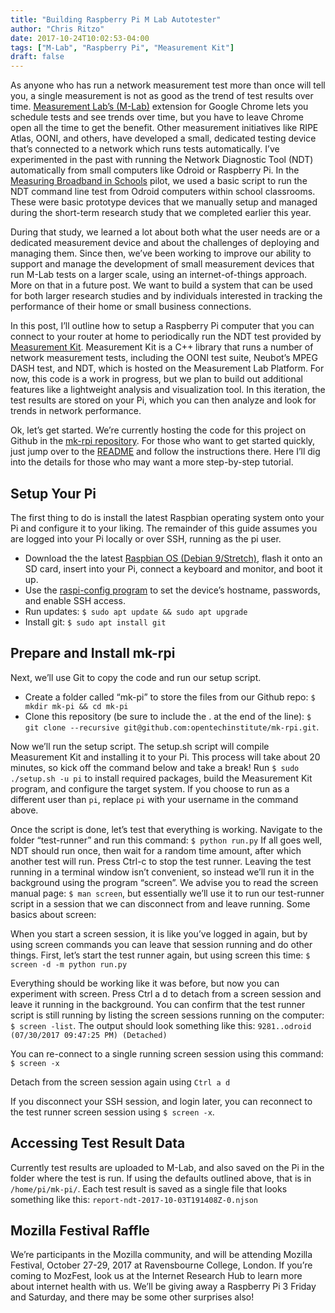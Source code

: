 ```yaml
---
title: "Building Raspberry Pi M Lab Autotester"
author: "Chris Ritzo"
date: 2017-10-24T10:02:53-04:00
tags: ["M-Lab", "Raspberry Pi", "Measurement Kit"] 
draft: false 
---
```


As anyone who has run a network measurement test more than once will tell you, a single measurement is not as good as the trend of test results over time. [Measurement Lab’s (M-Lab)](https://www.measurementlab.net/) extension for Google Chrome lets you schedule tests and see trends over time, but you have to leave Chrome open all the time to get the benefit. Other measurement initiatives like RIPE Atlas, OONI, and others, have developed a small, dedicated testing device that’s connected to a network which runs tests automatically. I’ve experimented in the past with running the Network Diagnostic Tool (NDT) automatically from small computers like Odroid or Raspberry Pi. In the [Measuring Broadband in Schools](https://www.newamerica.org/in-depth/measuring-broadband-alexandrias-schools/) pilot, we used a basic script to run the NDT command line test from Odroid computers within school classrooms. These were basic prototype devices that we manually setup and managed during the short-term research study that we completed earlier this year.

During that study, we learned a lot about both what the user needs are or a dedicated measurement device and about the challenges of deploying and managing them. Since then, we’ve been working to improve our ability to support and manage the development of small measurement devices that run M-Lab tests on a larger scale, using an internet-of-things approach. More on that in a future post. We want to build a system that can be used for both larger research studies and by individuals interested in tracking the performance of their home or small business connections.

In this post, I’ll outline how to setup a Raspberry Pi computer that you can connect to your router at home to periodically run the NDT test provided by [Measurement Kit](https://github.com/measurement-kit/measurement-kit). Measurement Kit is a C++ library that runs a number of network measurement tests, including the OONI test suite, Neubot’s MPEG DASH test, and NDT, which is hosted on the Measurement Lab Platform. For now, this code is a work in progress, but we plan to build out additional features like a lightweight analysis and visualization tool. In this iteration, the test results are stored on your Pi, which you can then analyze and look for trends in network performance.

Ok, let’s get started. We’re currently hosting the code for this project on Github in the [mk-rpi repository](https://github.com/opentechinstitute/mk-rpi). For those who want to get started quickly, just jump over to the [README](https://github.com/opentechinstitute/mk-rpi/blob/master/README.md) and follow the instructions there. Here I’ll dig into the details for those who may want a more step-by-step tutorial.

Setup Your Pi
---

The first thing to do is install the latest Raspbian operating system onto your Pi and configure it to your liking. The remainder of this guide assumes you are logged into your Pi locally or over SSH, running as the pi user.

* Download the the latest [Raspbian OS (Debian 9/Stretch)](https://www.raspberrypi.org/downloads/raspbian/), flash it onto an SD card, insert into your Pi, connect a keyboard and monitor, and boot it up.
* Use the [raspi-config program](https://www.raspberrypi.org/documentation/configuration/raspi-config.md) to set the device’s hostname, passwords, and enable SSH access.
* Run updates: `$ sudo apt update && sudo apt upgrade`
* Install git: `$ sudo apt install git`

Prepare and Install mk-rpi
---

Next, we’ll use Git to copy the code and run our setup script.

* Create a folder called “mk-pi” to store the files from our Github repo: `$ mkdir mk-pi && cd mk-pi`
* Clone this repository (be sure to include the . at the end of the line): `$ git clone --recursive git@github.com:opentechinstitute/mk-rpi.git`.

Now we’ll run the setup script. The setup.sh script will compile Measurement Kit and installing it to your Pi. This process will take about 20 minutes, so kick off the command below and take a break! Run `$ sudo ./setup.sh -u pi` to install required packages, build the Measurement Kit program, and configure the target system. If you choose to run as a different user than `pi`, replace `pi` with your username in the command above.

Once the script is done, let’s test that everything is working. Navigate to the folder “test-runner” and run this command: `$ python run.py` If all goes well, NDT should run once, then wait for a random time amount, after which another test will run. Press Ctrl-c to stop the test runner. Leaving the test running in a terminal window isn’t convenient, so instead we’ll run it in the background using the program “screen”. We advise you to read the screen manual page: `$ man screen`, but essentially we’ll use it to run our test-runner script in a session that we can disconnect from and leave running. Some basics about screen:

When you start a screen session, it is like you’ve logged in again, but by using screen commands you can leave that session running and do other things. First, let’s start the test runner again, but using screen this time: `$ screen -d -m python run.py`

Everything should be working like it was before, but now you can experiment with screen. Press Ctrl a d to detach from a screen session and leave it running in the background. You can confirm that the test runner script is still running by listing the screen sessions running on the computer: `$ screen -list`.  The output should look something like this: `9281..odroid (07/30/2017 09:47:25 PM) (Detached)`

You can re-connect to a single running screen session using this command: `$ screen -x`

Detach from the screen session again using `Ctrl a d`

If you disconnect your SSH session, and login later, you can reconnect to the test runner screen session using `$ screen -x`.

Accessing Test Result Data
---

Currently test results are uploaded to M-Lab, and also saved on the Pi in the folder where the test is run. If using the defaults outlined above, that is in `/home/pi/mk-pi/`. Each test result is saved as a single file that looks something like this: `report-ndt-2017-10-03T191408Z-0.njson`

Mozilla Festival Raffle
---

We’re participants in the Mozilla community, and will be attending Mozilla Festival, October 27-29, 2017 at Ravensbourne College, London. If you’re coming to MozFest, look us at the Internet Research Hub to learn more about internet health with us. We’ll be giving away a Raspberry Pi 3 Friday and Saturday, and there may be some other surprises also!

